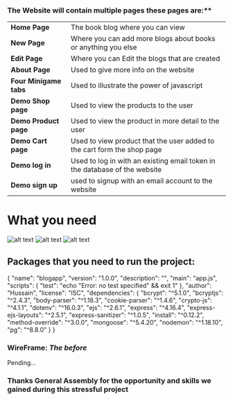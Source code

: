 ### The Website will contain multiple pages these pages are:**
<table>
<tr><td><strong>Home Page </strong></td><td>The book blog where you can view</td></tr>
<tr><td><strong>New Page </strong></td><td>Where you can add more blogs about books or anything you else</td></tr>
<tr><td><strong>Edit Page </strong></td><td>Where you can Edit the blogs that are created</td></tr>
<tr><td><strong>About Page</strong></td><td>Used to give more info on the website</td></tr>
<tr><td><strong>Four Minigame tabs</strong></td><td>Used to illustrate the power of javascript</td></tr>
<tr><td><strong>Demo Shop page</strong></td><td>Used to view the products to the user </td></tr>
<tr><td><strong>Demo Product page</strong></td><td>Used to view the product in more detail to the user </td></tr>
<tr><td><strong>Demo Cart page</strong></td><td>Used to view product that the user added to the cart form the shop page</td></tr>
<tr><td><strong>Demo log in</strong></td><td>Used to log in with an existing email token in the database of the website</td></tr>
<tr><td><strong>Demo sign up</strong></td><td>used to signup with an email account to the website </td></tr>

</table>

# What you need
![alt text](https://i.postimg.cc/kMLyLXfy/Html5.png)
![alt text](https://i.postimg.cc/gc3wkzGs/MERN-logo.png)
![alt text](https://i.postimg.cc/tJtRpgQM/vs-and-bash.png)
## Packages that you need to run the project:
{
  "name": "blogapp",
  "version": "1.0.0",
  "description": "",
  "main": "app.js",
  "scripts": {
    "test": "echo \"Error: no test specified\" && exit 1"
  },
  "author": "Hussain",
  "license": "ISC",
  "dependencies": {
    "bcrypt": "^5.1.0",
    "bcryptjs": "^2.4.3",
    "body-parser": "^1.18.3",
    "cookie-parser": "^1.4.6",
    "crypto-js": "^4.1.1",
    "dotenv": "^16.0.3",
    "ejs": "^2.6.1",
    "express": "^4.16.4",
    "express-ejs-layouts": "^2.5.1",
    "express-sanitizer": "^1.0.5",
    "install": "^0.12.2",
    "method-override": "^3.0.0",
    "mongoose": "^5.4.20",
    "nodemon": "^1.18.10",
    "pg": "^8.8.0"
  }
}
    
### WireFrame: *The before*

Pending...
    
### Thanks General Assembly for the opportunity and skills we gained during this stressful project